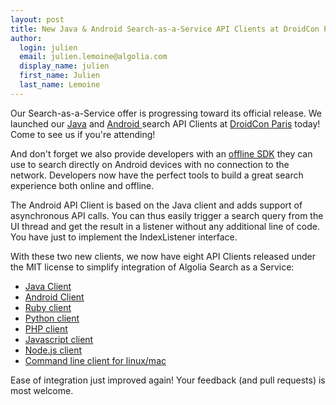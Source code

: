 ```yaml
---
layout: post
title: New Java & Android Search-as-a-Service API Clients at DroidCon Paris!
author:
  login: julien
  email: julien.lemoine@algolia.com
  display_name: julien
  first_name: Julien
  last_name: Lemoine
---
```


Our Search-as-a-Service offer is progressing toward its official release. We
launched our [Java][1] and
[Android ][2]search API
Clients at [DroidCon Paris][3] today! Come to see
us if you're attending!

And don't forget we also provide developers with an [offline
SDK][4] they can use to search directly on
Android devices with no connection to the network. Developers now have the
perfect tools to build a great search experience both online and offline.

The Android API Client is based on the Java client and adds support of
asynchronous API calls. You can thus easily trigger a search query from the UI
thread and get the result in a listener without any additional line of code.
You have just to implement the IndexListener interface.

With these two new clients, we now have eight API Clients released under the
MIT license to simplify integration of Algolia Search as a Service:

  * [Java Client][5]
  * [Android Client][6]
  * [Ruby client][7]
  * [Python client][8]
  * [PHP client][9]
  * [Javascript client][10]
  * [Node.js client][11]
  * [Command line client for linux/mac][12]

Ease of integration just improved again! Your feedback (and pull requests) is
most welcome.


[1]: https://github.com/algolia/algoliasearch-client-java
[2]: https://github.com/algolia/algoliasearch-client-android
[3]: http://fr.droidcon.com/2013/
[4]: http://www.algolia.com/doc/android/
[5]: https://github.com/algolia/algoliasearch-client-java
[6]: https://github.com/algolia/algoliasearch-client-android
[7]: https://github.com/algolia/algoliasearch-client-ruby
[8]: https://github.com/algolia/algoliasearch-client-python
[9]: https://github.com/algolia/algoliasearch-client-php
[10]: https://github.com/algolia/algoliasearch-client-js
[11]: https://github.com/algolia/algoliasearch-client-node
[12]: https://github.com/algolia/algoliasearch-client-cmd
